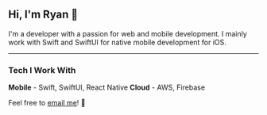 ## Hi, I'm Ryan 👋
I'm a developer with a passion for web and mobile development. I mainly work with Swift and SwiftUI for native mobile development for iOS.

---

### Tech I Work With

**Mobile** - Swift, SwiftUI, React Native
**Cloud** - AWS, Firebase

Feel free to [email me](mailto:naingminoo.ryan@gmail.com)! 📨
